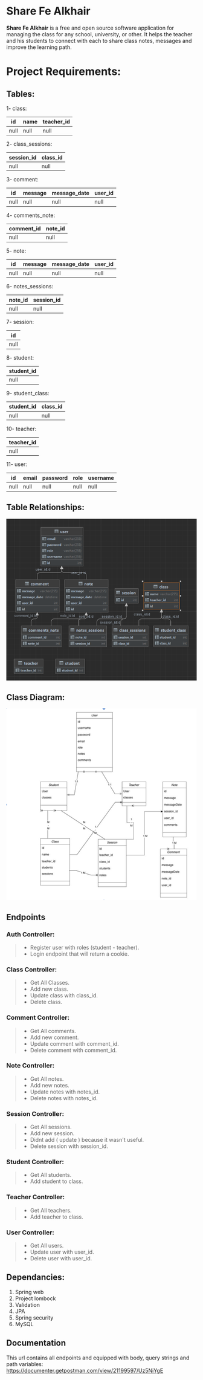 # Share Fe Alkhair
**Share Fe Alkhair** is a free and open source software application for managing the class for any school, university, or other. It helps the teacher and his students to connect with each to share class notes, messages and improve the learning path.

# Project Requirements:

## Tables:

1- class:

| id  | name | teacher_id|
| ------------- | ------------- |------------- |
| null  | null | null|

2- class_sessions:

| session_id  | class_id |
| ------------- | ------------- |
| null  | null |

3- comment:

| id  | message | message_date|user_id|
| ------------- | ------------- |------------- |------------- |
| null  | null | null|null|

4- comments_note:

| comment_id  | note_id |
| ------------- | ------------- |
| null  | null |

5- note:

| id  | message | message_date|user_id|
| ------------- | ------------- |------------- |------------- |
| null  | null | null|null|

6- notes_sessions:

|  note_id | session_id |
| ------------- | ------------- |
| null  | null |

7- session:

| id  |
| ------------- |
| null  |



8- student:

| student_id  |
| ------------- |
| null  |

9- student_class:

|  student_id | class_id |
| ------------- | ------------- |
| null  | null |

10- teacher:

| teacher_id  |
| ------------- |
| null  |

11- user:

| id  | email | password| role| username|
| ------------- | ------------- |------------- |------------- |------------- |
| null  | null | null|null|null|

## Table Relationships:

![Table Relationship image](https://github.com/SalahAlsalman/ShareFeKhair/blob/master/src/main/resources/images/Table%20relationship.png?raw=true)

## Class Diagram:

![class diagram](https://github.com/SalahAlsalman/ShareFeKhair/blob/master/src/main/resources/images/Class%20Diagram.png?raw=true)


## Endpoints
### Auth Controller:

> - Register user with roles (student - teacher).
>- Login endpoint that will return a cookie.

### **Class Controller**:

>- Get All Classes.
>- Add new class.
>- Update class with class_id.
>- Delete class.

### **Comment Controller**:

>- Get All comments.
>- Add new comment.
>- Update comment with comment_id.
>- Delete comment with comment_id.

### **Note Controller**:

>- Get All notes.
>- Add new notes.
>- Update notes with notes_id.
>- Delete notes with notes_id.

### **Session Controller**:

>- Get All sessions.
>- Add new session.
>- Didnt add ( update ) because it wasn't useful.
>- Delete session with session_id.

### **Student Controller**:

>- Get All students.
>- Add student to class.

### **Teacher Controller**:

>- Get All teachers.
>- Add teacher to class.

### **User Controller**:

>- Get All users.
>- Update user with user_id.
>- Delete user with user_id.

## Dependancies:
1. Spring web
2. Project lombock
3. Validation
4. JPA
5. Spring security 
6. MySQL



## Documentation
This url contains all endpoints and equipped with body, query strings and path variables:
https://documenter.getpostman.com/view/21199597/Uz5NiYgE
